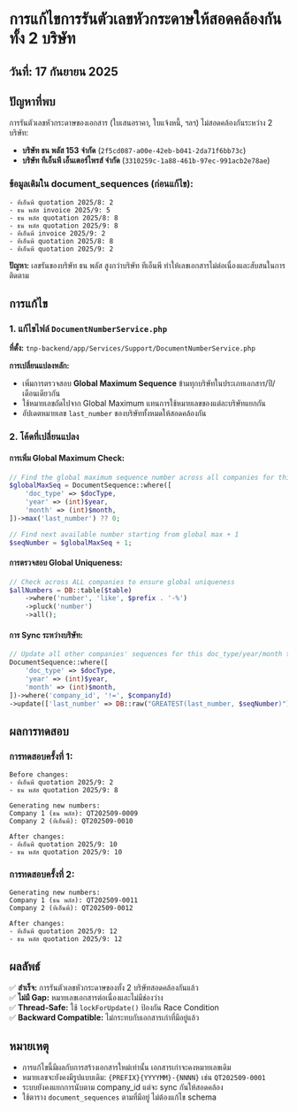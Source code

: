 # การแก้ไขการรันตัวเลขหัวกระดาษให้สอดคล้องกันทั้ง 2 บริษัท

## วันที่: 17 กันยายน 2025

## ปัญหาที่พบ
การรันตัวเลขหัวกระดาษของเอกสาร (ใบเสนอราคา, ใบแจ้งหนี้, ฯลฯ) ไม่สอดคล้องกันระหว่าง 2 บริษัท:
- **บริษัท ธน พลัส 153 จำกัด** (`2f5cd087-a00e-42eb-b041-2da71f6bb73c`)  
- **บริษัท ทีเอ็นพี เอ็นเตอร์ไพรส์ จำกัด** (`3310259c-1a88-461b-97ec-991acb2e78ae`)

### ข้อมูลเดิมใน document_sequences (ก่อนแก้ไข):
```
- ทีเอ็นพี quotation 2025/8: 2
- ธน พลัส invoice 2025/9: 5  
- ธน พลัส quotation 2025/8: 8
- ธน พลัส quotation 2025/9: 8
- ทีเอ็นพี invoice 2025/9: 2
- ทีเอ็นพี quotation 2025/8: 8
- ทีเอ็นพี quotation 2025/9: 2
```

**ปัญหา:** เลขรันของบริษัท ธน พลัส สูงกว่าบริษัท ทีเอ็นพี ทำให้เลขเอกสารไม่ต่อเนื่องและสับสนในการติดตาม

## การแก้ไข

### 1. แก้ไขไฟล์ `DocumentNumberService.php`

**ที่ตั้ง:** `tnp-backend/app/Services/Support/DocumentNumberService.php`

**การเปลี่ยนแปลงหลัก:**
- เพิ่มการตรวจสอบ **Global Maximum Sequence** ข้ามทุกบริษัทในประเภทเอกสาร/ปี/เดือนเดียวกัน
- ใช้หมายเลขถัดไปจาก Global Maximum แทนการใช้หมายเลขของแต่ละบริษัทแยกกัน
- อัปเดตหมายเลข `last_number` ของบริษัททั้งหมดให้สอดคล้องกัน

### 2. โค้ดที่เปลี่ยนแปลง

#### การเพิ่ม Global Maximum Check:
```php
// Find the global maximum sequence number across all companies for this doc type, year, month
$globalMaxSeq = DocumentSequence::where([
    'doc_type' => $docType,
    'year' => (int)$year,
    'month' => (int)$month,
])->max('last_number') ?? 0;

// Find next available number starting from global max + 1
$seqNumber = $globalMaxSeq + 1;
```

#### การตรวจสอบ Global Uniqueness:
```php
// Check across ALL companies to ensure global uniqueness
$allNumbers = DB::table($table)
    ->where('number', 'like', $prefix . '-%')
    ->pluck('number')
    ->all();
```

#### การ Sync ระหว่างบริษัท:
```php
// Update all other companies' sequences for this doc_type/year/month to maintain consistency
DocumentSequence::where([
    'doc_type' => $docType,
    'year' => (int)$year,
    'month' => (int)$month,
])->where('company_id', '!=', $companyId)
->update(['last_number' => DB::raw("GREATEST(last_number, $seqNumber)")]);
```

## ผลการทดสอบ

### การทดสอบครั้งที่ 1:
```
Before changes:
- ทีเอ็นพี quotation 2025/9: 2
- ธน พลัส quotation 2025/9: 8

Generating new numbers:
Company 1 (ธน พลัส): QT202509-0009
Company 2 (ทีเอ็นพี): QT202509-0010

After changes:
- ทีเอ็นพี quotation 2025/9: 10  
- ธน พลัส quotation 2025/9: 10
```

### การทดสอบครั้งที่ 2:
```
Generating new numbers:
Company 1 (ธน พลัส): QT202509-0011
Company 2 (ทีเอ็นพี): QT202509-0012

After changes:  
- ทีเอ็นพี quotation 2025/9: 12
- ธน พลัส quotation 2025/9: 12
```

## ผลลัพธ์

✅ **สำเร็จ:** การรันตัวเลขหัวกระดาษของทั้ง 2 บริษัทสอดคล้องกันแล้ว  
✅ **ไม่มี Gap:** หมายเลขเอกสารต่อเนื่องและไม่มีช่องว่าง  
✅ **Thread-Safe:** ใช้ `lockForUpdate()` ป้องกัน Race Condition  
✅ **Backward Compatible:** ไม่กระทบกับเอกสารเก่าที่มีอยู่แล้ว

## หมายเหตุ

- การแก้ไขนี้มีผลกับการสร้างเอกสารใหม่เท่านั้น เอกสารเก่าจะคงหมายเลขเดิม
- หมายเลขจะยังคงมีรูปแบบเดิม: `{PREFIX}{YYYYMM}-{NNNN}` เช่น `QT202509-0001`
- ระบบยังคงแยกการนับตาม company_id แต่จะ sync กันให้สอดคล้อง
- ใช้ตาราง `document_sequences` ตามที่มีอยู่ ไม่ต้องแก้ไข schema